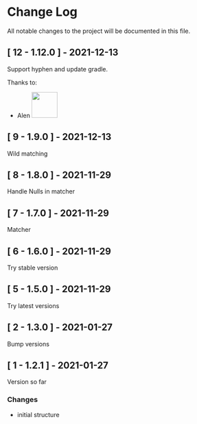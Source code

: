 # Change Log
All notable changes to the project will be documented in this file.

## [ 12 - 1.12.0 ] - 2021-12-13
Support hyphen and update gradle.

Thanks to:
- Alen [<img src="https://github.com/alenpmla.png" width="60px">](https://github.com/alenpmla)

## [ 9 - 1.9.0 ] - 2021-12-13
Wild matching

## [ 8 - 1.8.0 ] - 2021-11-29
Handle Nulls in matcher

## [ 7 - 1.7.0 ] - 2021-11-29
Matcher

## [ 6 - 1.6.0 ] - 2021-11-29
Try stable version

## [ 5 - 1.5.0 ] - 2021-11-29
Try latest versions

## [ 2 - 1.3.0 ] - 2021-01-27
Bump versions

## [ 1 - 1.2.1 ] - 2021-01-27
Version so far

### Changes
- initial structure
